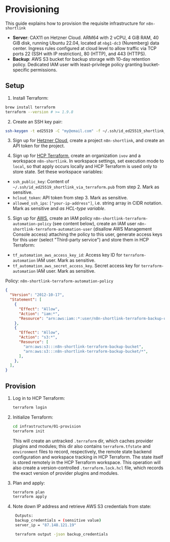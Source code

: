 # Provisioning

This guide explains how to provision the requisite infrastructure for `n8n-shortlink`

- **Server**: CAX11 on Hetzner Cloud. ARM64 with 2 vCPU, 4 GiB RAM, 40 GiB disk, running Ubuntu 22.04, located at `nbg1-dc3` (Nuremberg) data center. Ingress rules configured at cloud level to allow traffic via TCP ports 22 (SSH with IP restriction), 80 (HTTP), and 443 (HTTPS).
- **Backup**: AWS S3 bucket for backup storage with 10-day retention policy. Dedicated IAM user with least-privilege policy granting bucket-specific permissions.

## Setup

1. Install Terraform:

```sh
brew install terraform
terraform --version # >= 1.9.8
```

2. Create an SSH key pair:

```sh
ssh-keygen -t ed25519 -C "my@email.com" -f ~/.ssh/id_ed25519_shortlink_via_terraform
```

3. Sign up for [Hetzner Cloud](https://www.hetzner.com/cloud/), create a project `n8n-shortlink`, and create an API token for the project.

4. Sign up for [HCP Terraform](https://www.hashicorp.com/products/terraform), create an organization `ivov` and a workspace `n8n-shortlink`. In workspace settings, set execution mode to `local`, so that apply occurs locally and HCP Terraform is used only to store state. Set these workspace variables:

- `ssh_public_key`: Content of `~/.ssh/id_ed25519_shortlink_via_terraform.pub` from step 2. Mark as sensitive.
- `hcloud_token`: API token from step 3. Mark as sensitive.
- `allowed_ssh_ips`: `["your-ip-address"]`, i.e. string array in CIDR notation. Mark as sensitive and _as HCL-type variable_.

5. Sign up for [AWS](https://aws.amazon.com/console/), create an IAM policy `n8n-shortlink-terraform-automation-policy` (see content below), create an IAM user `n8n-shortlink-terraform-automation-user` (disallow AWS Management Console access) attaching the policy to this user, generate access keys for this user (select "Third-party service") and store them in HCP Terraform:

- `tf_automation_aws_access_key_id`: Access key ID for `terraform-automation` IAM user. Mark as sensitive.
- `tf_automation_aws_secret_access_key`. Secret access key for `terraform-automation` IAM user. Mark as sensitive.

Policy: `n8n-shortlink-terraform-automation-policy`

```json
{
  "Version": "2012-10-17",
  "Statement": [
    {
      "Effect": "Allow",
      "Action": "iam:*",
      "Resource": "arn:aws:iam::*:user/n8n-shortlink-terraform-backup-user",
    },
    {
      "Effect": "Allow",
      "Action": "s3:*",
      "Resource": [
        "arn:aws:s3:::n8n-shortlink-terraform-backup-bucket",
        "arn:aws:s3:::n8n-shortlink-terraform-backup-bucket/*",
      ],
    },
  ],
}
```

## Provision

1. Log in to HCP Terraform:

   ```sh
   terraform login
   ```

2. Initialize Terraform:

   ```sh
   cd infrastructure/01-provision
   terraform init
   ```

   This will create an untracked `.terraform` dir, which caches provider plugins and modules; this dir also contains `terraform.tfstate` and `environment` files to record, respectively, the remote state backend configuration and workspace tracking in HCP Terraform. The state itself is stored remotely in the HCP Terraform workspace. This operation will also create a version-controlled `.terraform.lock.hcl` file, which records the exact version of provider plugins and modules.

3. Plan and apply:

   ```sh
   terraform plan
   terraform apply
   ```

4. Note down IP address and retrieve AWS S3 credentials from state:

   ```sh
    Outputs:
    backup_credentials = (sensitive value)
    server_ip = "87.148.121.19"

    terraform output -json backup_credentials
   ```
